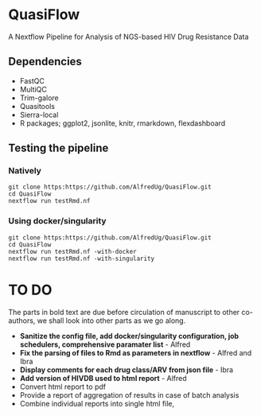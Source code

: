 # QuasiFlow
A Nextflow Pipeline for Analysis of NGS-based HIV Drug Resistance Data

## Dependencies

+ FastQC
+ MultiQC
+ Trim-galore
+ Quasitools
+ Sierra-local
+ R packages; ggplot2, jsonlite, knitr, rmarkdown, flexdashboard

## Testing the pipeline

### Natively

```
git clone https:https://github.com/AlfredUg/QuasiFlow.git
cd QuasiFlow
nextflow run testRmd.nf
```

### Using docker/singularity

```
git clone https:https://github.com/AlfredUg/QuasiFlow.git
cd QuasiFlow
nextflow run testRmd.nf -with-docker
nextflow run testRmd.nf -with-singularity
```

# TO DO

The parts in bold text are due before circulation of manuscript to other co-authors, we shall look into other parts as we go along.

+ **Sanitize the config file, add docker/singularity configuration, job schedulers, comprehensive paramater list** - Alfred
+ **Fix the parsing of files to Rmd as parameters in nextflow** - Alfred and Ibra
+ **Display comments for each drug class/ARV from json file** - Ibra
+ **Add version of HIVDB used to html report** - Alfred
+ Convert html report to pdf
+ Provide a report of aggregation of results in case of batch analysis
+ Combine individual reports into single html file, 
